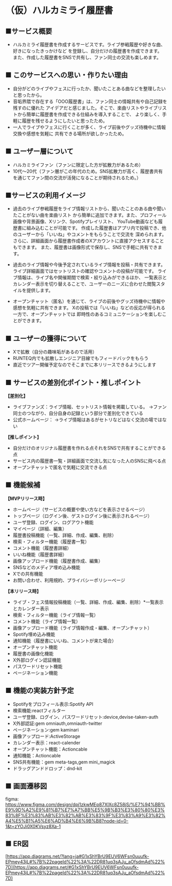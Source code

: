 # （仮）ハルカミライ履歴書

## ■サービス概要
- ハルカミライ履歴書を作成するサービスです。ライブ参戦履歴や好きな曲、好きになったきっかけなど
を登録し、自分だけの履歴書を作成できます。
また、作成した履歴書をSNSで共有し、ファン同士の交流も楽しめます。

## ■ このサービスへの思い・作りたい理由

- 自分がどのライブやフェスに行ったか、聞いたことある曲などを整理したいと思ったから。
- 音垢界隈で存在する「OOO履歴書」は、ファン同士の情報共有や自己記録を残すのに優れた
アイデアだと感じました。そこで、楽曲リストやライブリストから簡単に履歴書を作成できる仕組みを導入することで、
より楽しく、手軽に履歴を残せるようにしたいと思ったため。
- 一人でライブやフェスに行くことが多く、ライブ前後やグッズ待機中に情報交換や感想を気軽に
共有できる場所が欲しかったため。

## ■ ユーザー層について

- ハルカミライファン（ファンに限定した方が拡散力があるため）
- 10代～20代（ファン層がこの年代のため。SNS拡散力が高く、履歴書共有を通じてファン間の交流が活発になることが期待されるため。）

## ■サービスの利用イメージ
- 過去のライブ参戦履歴をライブ情報リストから、聞いたことのある曲や聞いたことがない曲を楽曲リスト
から簡単に追加できます。また、プロフィール画像や背景画像、Xリンク、Spotifyプレイリスト、
YouTube動画なども履歴書に組み込むことが可能です。
作成した履歴書はアプリ内で投稿でき、他のユーザーから「いいね」やコメントをもらうことで交流を
深められます。さらに、詳細画面から履歴書作成者のXアカウントに直接アクセスすることもできます。
また、履歴書は画像形式で保存し、SNSで手軽に共有できます。

- 過去のライブ情報や今後予定されているライブ情報を投稿・共有できます。
ライブ詳細画面ではセットリストの確認やコメントの投稿が可能です。
ライブ情報は、ライブ名や開催期間で検索・絞り込みができるほか、
一覧表示とカレンダー表示を切り替えることで、ユーザーのニーズに合わせた閲覧スタイルを提供します。

- オープンチャット（匿名）を通じて、ライブの前後やグッズ待機中に情報や感想を気軽に共有できます。
Xの投稿では「いいね」などの反応が得られる一方で、オープンチャットでは
即時性のあるコミュニケーションを楽しむことができます。


## ■ ユーザーの獲得について

- Xで拡散（自分の趣味垢があるので活用）
- RUNTEQ内でも拡散しエンジニア目線でもフィードバックをもらう
- 直近でツアー開催予定なのでそこまでに本リリースできるようにします

## ■ サービスの差別化ポイント・推しポイント

**【差別化】**
- ライブファンズ：ライブ情報、セットリスト情報を掲載している。
→ファン同士のつながり、自分自身の記録という部分で差別化できている
- 公式ホームページ：
→ライブ情報はあるがセトリなどはなく交流の場ではない

**【推しポイント】**
- 自分だけのオリジナル履歴書を作れる点それをSNSで共有することができる点
- サービス内の履歴書一覧・詳細画面で交流し気になった人のSNSに飛べる点
- オープンチャットで匿名で気軽に交流できる点

## ■ 機能候補
**【MVPリリース時】**
- ホームページ（サービスの概要や使い方などを表示させるページ）
- トップページ（ログイン後、ゲストログイン後に表示されるページ）
- ユーザ登録、ログイン、ログアウト機能
- マイページ（詳細、編集）
- 履歴書投稿機能（一覧、詳細、作成、編集、削除）
- 検索・フィルター機能（履歴書一覧）
- コメント機能（履歴書詳細）
- いいね機能（履歴書詳細）
- 画像アップロード機能（履歴書作成、編集）
- SNSなどのメディア埋め込み機能
- Xでの共有機能
- お問い合わせ、利用規約、プライバシーポリシーページ

**【本リリース時】**
- ライブ・フェス情報投稿機能（一覧、詳細、作成、編集、削除）*一覧表示とカレンダー表示
- 検索・フィルター機能（ライブ情報一覧）
- コメント機能（ライブ情報一覧）
- 画像アップロード機能（ライブ情報作成・編集、オープンチャット）
- Spotify埋め込み機能
- 通知機能（履歴書にいいね、コメントが来た場合）
- オープンチャット機能
- 履歴書の画像化機能
- X外部ログイン認証機能
- パスワードリセット機能
- ページネーション機能



## ■ 機能の実装方針予定
- Spotifyをプロフィール表示:Spotify API
- 検索機能:reactフィルター
- ユーザ登録、ログイン、パスワードリセット:device,devise-taken-auth
- X外部認証:gem omniauth,omniauth-twitter
- ページネーション:gem kaminari
- 画像アップロード:ActiveStorage
- カレンダー表示：react-calender
- オープンチャット機能：Actioncable
- 通知機能：Actioncable
- SNS共有機能：gem meta-tags,gem mini_magick
- ドラッグアンドドロップ：dnd-kit

## ■ 画面遷移図
figma: https://www.figma.com/design/dpj1zkwMEp87XlXc8Z58jS/%E7%94%BB%E9%9D%A2%E9%81%B7%E7%A7%BB%E5%9B%B3%E3%80%80%E3%83%8F%E3%83%AB%E3%82%AB%E3%83%9F%E3%83%A9%E3%82%A4%E5%B1%A5%E6%AD%B4%E6%9B%B8?node-id=0-1&t=zYOJi0X0KVsyz8Xa-1

## ■ ER図
[https://app.diagrams.net/?lang=ja#G1xShYBrU9EUV6WFsn0uuufk-EPmey43jL#%7B%22pageId%22%3A%22DR81uq3sAJu_aOfsdmAd%22%7D](https://app.diagrams.net/#G1xShYBrU9EUV6WFsn0uuufk-EPmey43jL#%7B%22pageId%22%3A%22DR81uq3sAJu_aOfsdmAd%22%7D)
